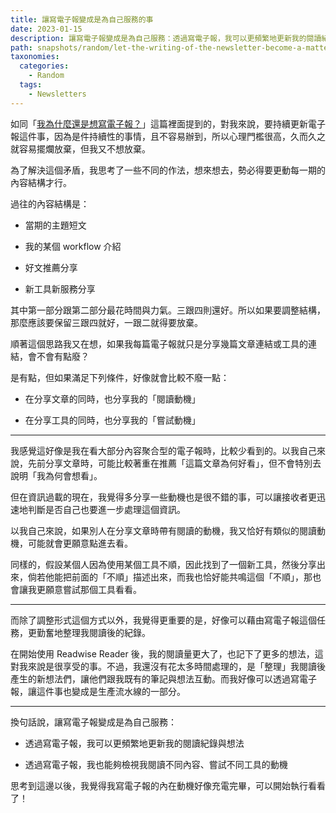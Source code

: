 ```yaml
---
title: 讓寫電子報變成是為自己服務的事
date: 2023-01-15
description: 讓寫電子報變成是為自己服務：透過寫電子報，我可以更頻繁地更新我的閱讀紀錄與想法；透過寫電子報，我也能夠檢視我閱讀不同內容、嘗試不同工具的動機
path: snapshots/random/let-the-writing-of-the-newsletter-become-a-matter-of-service-to-yourself
taxonomies:
  categories: 
    - Random
  tags: 
    - Newsletters
---
```


如同「[我為什麼還是想寫電子報？](@/blog/why-why-do-i-still-want-to-write-newsletters.md)」這篇裡面提到的，對我來說，要持續更新電子報這件事，因為是件持續性的事情，且不容易辦到，所以心理門檻很高，久而久之就容易擺爛放棄，但我又不想放棄。

為了解決這個矛盾，我思考了一些不同的作法，想來想去，勢必得要更動每一期的內容結構才行。

過往的內容結構是：

* 當期的主題短文

* 我的某個 workflow 介紹

* 好文推薦分享

* 新工具新服務分享

其中第一部分跟第二部分最花時間與力氣。三跟四則還好。所以如果要調整結構，那麼應該要保留三跟四就好，一跟二就得要放棄。

順著這個思路我又在想，如果我每篇電子報就只是分享幾篇文章連結或工具的連結，會不會有點廢？

是有點，但如果滿足下列條件，好像就會比較不廢一點：

* 在分享文章的同時，也分享我的「閱讀動機」

* 在分享工具的同時，也分享我的「嘗試動機」

---

我感覺這好像是我在看大部分內容聚合型的電子報時，比較少看到的。以我自己來說，先前分享文章時，可能比較著重在推薦「這篇文章為何好看」，但不會特別去說明「我為何會想看」。

但在資訊過載的現在，我覺得多分享一些動機也是很不錯的事，可以讓接收者更迅速地判斷是否自己也要進一步處理這個資訊。

以我自己來說，如果別人在分享文章時帶有閱讀的動機，我又恰好有類似的閱讀動機，可能就會更願意點進去看。

同樣的，假設某個人因為使用某個工具不順，因此找到了一個新工具，然後分享出來，倘若他能把前面的「不順」描述出來，而我也恰好能共鳴這個「不順」，那也會讓我更願意嘗試那個工具看看。

---

而除了調整形式這個方式以外，我覺得更重要的是，好像可以藉由寫電子報這個任務，更勤奮地整理我閱讀後的紀錄。

在開始使用 Readwise Reader 後，我的閱讀量更大了，也記下了更多的想法，這對我來說是很享受的事。不過，我還沒有花太多時間處理的，是「整理」我閱讀後產生的新想法們，讓他們跟我既有的筆記與想法互動。而我好像可以透過寫電子報，讓這件事也變成是生產流水線的一部分。

---

換句話說，讓寫電子報變成是為自己服務：

* 透過寫電子報，我可以更頻繁地更新我的閱讀紀錄與想法

* 透過寫電子報，我也能夠檢視我閱讀不同內容、嘗試不同工具的動機

思考到這邊以後，我覺得我寫電子報的內在動機好像充電完畢，可以開始執行看看了！
